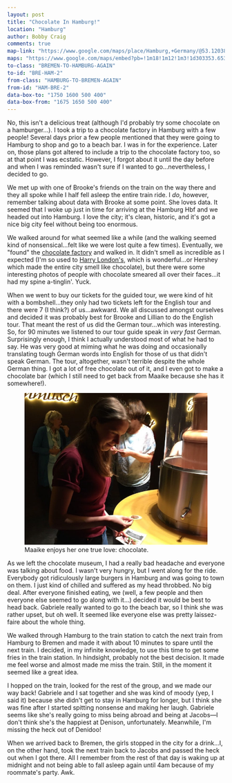 ```yaml
---
layout: post
title: "Chocolate In Hamburg!"
location: "Hamburg"
author: Bobby Craig
comments: true
map-link: "https://www.google.com/maps/place/Hamburg,+Germany/@53.1203809,8.5962027,11z/data=!4m5!3m4!1s0x47b161837e1813b9:0x4263df27bd63aa0!8m2!3d53.5510846!4d9.9936818"
maps: "https://www.google.com/maps/embed?pb=!1m18!1m12!1m3!1d303353.6535048598!2d9.647641133011428!3d53.558652555786374!2m3!1f0!2f0!3f0!3m2!1i1024!2i768!4f13.1!3m3!1m2!1s0x47b161837e1813b9%3A0x4263df27bd63aa0!2sHamburg%2C+Germany!5e0!3m2!1sen!2sus!4v1486305590870"
to-class: "BREMEN-TO-HAMBURG-AGAIN"
to-id: "BRE-HAM-2"
from-class: "HAMBURG-TO-BREMEN-AGAIN"
from-id: "HAM-BRE-2"
data-box-to: "1750 1600 500 400"
data-box-from: "1675 1650 500 400"
---
```


<div class="{{ page.to-class }}" data-from="{% if page.data-box-from %}{{ page.data-box-from }}{% endif %}" data-to="{% if page.data-box-to %}{{ page.data-box-to }}{% endif %}">

<p>No, this isn't a delicious treat (although I'd probably try some chocolate on a hamburger...). I took a trip to a chocolate factory in Hamburg with a few people! Several days prior a few people mentioned that they were going to Hamburg to shop and go to a beach bar. I was in for the experience. Later on, those plans got altered to include a trip to the chocolate factory too, so at that point I was ecstatic. However, I forgot about it until the day before and when I was reminded wasn't sure if I wanted to go...nevertheless, I decided to go.</p>

<p>We met up with one of Brooke's friends on the train on the way there and they all spoke while I half fell asleep the entire train ride. I <em>do</em>, however, remember talking about data with Brooke at some point. She loves data. It seemed that I woke up just in time for arriving at the Hamburg Hbf and we headed out into Hamburg. I love the city; it's clean, historic, and it's got a nice big city feel without being too enormous.</p>

</div>

<p>We walked around for what seemed like a while (and the walking seemed kind of nonsensical...felt like we were lost quite a few times). Eventually, we "found" the <a href="https://www.chocoversum.de/en/">chocolate factory</a> and walked in. It didn't smell as incredible as I expected (I'm so used to <a href="https://www.facebook.com/HarryLondonChocolates/">Harry London's</a>, which is wonderful...or Hershey which made the entire city smell like chocolate), but there were some interesting photos of people with chocolate smeared all over their faces...it had my spine a-tinglin'. Yuck.</p>

<p>When we went to buy our tickets for the guided tour, we were kind of hit with a bombshell...they only had two tickets left for the English tour and there were 7 (I think?) of us...awkward. We all discussed amongst ourselves and decided it was probably best for Brooke and Lillian to do the English tour. That meant the rest of us did the German tour...which was interesting. So, for 90 minutes we listened to our tour guide speak in <em>very fast</em> German. Surprisingly enough, I think I actually understood most of what he had to say. He was very good at miming what he was doing and occasionally translating tough German words into English for those of us that didn't speak German. The tour, altogether, wasn't terrible despite the whole German thing. I got a lot of free chocolate out of it, and I even got to make a chocolate bar (which I still need to get back from Maaike because she has it somewhere!).</p>

<figure>
  <img src="/img/post-imgs/chocolate-min.jpg">
  <figcaption>Maaike enjoys her one true love: chocolate.</figcaption>
</figure>

<p>As we left the chocolate museum, I had a really bad headache and everyone was talking about food. I wasn't very hungry, but I went along for the ride. Everybody got ridiculously large burgers in Hamburg and was going to town on them. I just kind of chilled and suffered as my head throbbed. No big deal. After everyone finished eating, we (well, a few people and then everyone else seemed to go along with it...) decided it would be best to head back. Gabriele really wanted to go to the beach bar, so I think she was rather upset, but oh well. It seemed like everyone else was pretty laissez-faire about the whole thing.</p>

<div class="{{ page.from-class }}" data-from="{% if page.data-box-to %}{{ page.data-box-to }}{% endif %}" data-to="{% if page.data-box-from %}{{ page.data-box-from }}{% endif %}">

<p>We walked through Hamburg to the train station to catch the next train from Hamburg to Bremen and made it with about 10 minutes to spare until the next train. I decided, in my infinite knowledge, to use this time to get some fries in the train station. In hindsight, probably not the best decision. It made me feel worse and almost made me miss the train. Still, in the moment it seemed like a great idea.</p>

<p>I hopped on the train, looked for the rest of the group, and we made our way back! Gabriele and I sat together and she was kind of moody (yep, I said it) because she didn't get to stay in Hamburg for longer, but I think she was fine after I started spitting nonsense and making her laugh. Gabriele seems like she's really going to miss being abroad and being at Jacobs&mdash;I don't think she's the happiest at Denison, unfortunately. Meanwhile, I'm missing the heck out of Denidoo!</p>

<p>When we arrived back to Bremen, the girls stopped in the city for a drink...I, on the other hand, took the next train back to Jacobs and passed the heck out when I got there. All I remember from the rest of that day is waking up at midnight and not being able to fall asleep again until 4am because of my roommate's party. Awk.</p>

</div>
